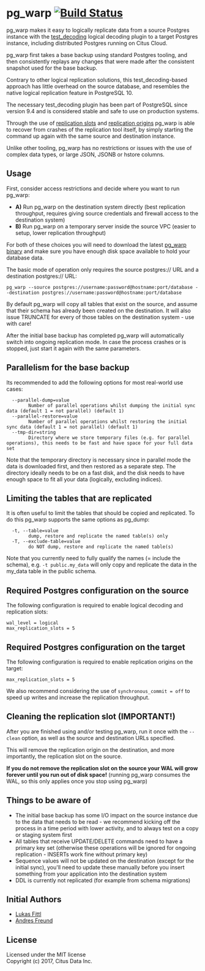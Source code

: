 # pg_warp [![Build Status](https://travis-ci.org/citusdata/pg_warp.svg?branch=master)](https://travis-ci.org/citusdata/pg_warp)

pg_warp makes it easy to logically replicate data from a source Postgres instance with the [test_decoding](https://www.postgresql.org/docs/9.6/static/test-decoding.html) logical decoding plugin to a target Postgres instance, including distributed Postgres running on Citus Cloud.

pg_warp first takes a base backup using standard Postgres tooling, and then consistently replays any changes that were made after the consistent snapshot used for the base backup.

Contrary to other logical replication solutions, this test_decoding-based approach has little overhead on the source database, and resembles the native logical replication feature in PostgreSQL 10.

The necessary test_decoding plugin has been part of PostgreSQL since version 9.4 and is considered stable and safe to use on production systems.

Through the use of [replication slots](https://www.postgresql.org/docs/9.6/static/warm-standby.html#STREAMING-REPLICATION-SLOTS) and [replication origins](https://www.postgresql.org/docs/9.6/static/replication-origins.html) pg_warp is able to recover from crashes of the replication tool itself, by simply starting the command up again with the same source and destination instance.

Unlike other tooling, pg_warp has no restrictions or issues with the use of complex data types, or large JSON, JSONB or hstore columns.

## Usage

First, consider access restrictions and decide where you want to run pg_warp:

* **A)** Run pg_warp on the destination system directly (best replication throughput, requires giving source credentials and firewall access to the destination system)
* **B)** Run pg_warp on a temporary server inside the source VPC (easier to setup, lower replication throughput)

For both of these choices you will need to download the latest [pg_warp binary](https://github.com/citusdata/pg_warp/releases) and make sure you have enough disk space available to hold your database data.

The basic mode of operation only requires the source postgres:// URL and a destination postgres:// URL:

```
pg_warp --source postgres://username:password@hostname:port/database --destination postgres://username:password@hostname:port/database
```

By default pg_warp will copy all tables that exist on the source, and assume that their schema has already been created on the destination. It will also issue TRUNCATE for every of those tables on the destination system - use with care!

After the initial base backup has completed pg_warp will automatically switch into ongoing replication mode. In case the process crashes or is stopped, just start it again with the same parameters.

## Parallelism for the base backup

Its recommended to add the following options for most real-world use cases:

```
  --parallel-dump=value
    	Number of parallel operations whilst dumping the initial sync data (default 1 = not parallel) (default 1)
  --parallel-restore=value
    	Number of parallel operations whilst restoring the initial sync data (default 1 = not parallel) (default 1)
  --tmp-dir=string
    	Directory where we store temporary files (e.g. for parallel operations), this needs to be fast and have space for your full data set
```

Note that the temporary directory is necessary since in parallel mode the data is downloaded first, and then restored as a separate step. The directory ideally needs to be on a fast disk, and the disk needs to have enough space to fit all your data (logically, excluding indices).

## Limiting the tables that are replicated

It is often useful to limit the tables that should be copied and replicated. To do this pg_warp supports the same options as pg_dump:

```
  -t, --table=value
    	dump, restore and replicate the named table(s) only
  -T, --exclude-table=value
    	do NOT dump, restore and replicate the named table(s)
```

Note that you currently need to fully qualify the names (= include the schema), e.g. `-t public.my_data` will only copy and replicate the data in the my_data table in the public schema.

## Required Postgres configuration on the source

The following configuration is required to enable logical decoding and replication slots:

```
wal_level = logical
max_replication_slots = 5
```

## Required Postgres configuration on the target

The following configuration is required to enable replication origins on the target:

```
max_replication_slots = 5
```

We also recommend considering the use of `synchronous_commit = off` to speed up writes and increase the replication throughput.

## Cleaning the replication slot (IMPORTANT!)

After you are finished using and/or testing pg_warp, run it once with the `--clean` option, as well as the source and destination URLs specified.

This will remove the replication origin on the destination, and more importantly, the replication slot on the source.

**If you do not remove the replication slot on the source your WAL will grow forever until you run out of disk space!** (running pg_warp consumes the WAL, so this only applies once you stop using pg_warp)

## Things to be aware of

* The initial base backup has some I/O impact on the source instance due to the data that needs to be read - we recommend kicking off the process in a time period with lower activity, and to always test on a copy or staging system first
* All tables that receive UPDATE/DELETE commands need to have a primary key set (otherwise these operations will be ignored for ongoing replication - INSERTs work fine without primary key)
* Sequence values will not be updated on the destination (except for the initial sync), you'll need to update these manually before you insert something from your application into the destination system
* DDL is currently not replicated (for example from schema migrations)

## Initial Authors

* [Lukas Fittl](https://github.com/LukasFittl)
* [Andres Freund](https://github.com/anarazel)

## License

Licensed under the MIT license<br/>
Copyright (c) 2017, Citus Data Inc.
